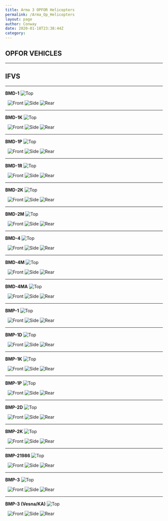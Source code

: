 ```yaml
---
title: Arma 3 OPFOR Helicopters
permalink: /Arma_Op_Helicopters
layout: page
author: Conway
date: 2020-01-18T23:38:44Z
category: 
---
```


## OPFOR VEHICLES

___

## IFVS

___

**BMD-1**
![Top](https://i.imgur.com/sNkgaz6.jpg)

 
![Front](https://i.imgur.com/zD1sz1j.jpg)
![Side](https://i.imgur.com/REEAvic.jpg)
![Rear](https://i.imgur.com/M2BYwAL.jpg)

___

**BMD-1K**
![Top](https://i.imgur.com/ZhPJlYy.jpg)

 
![Front](https://i.imgur.com/kyJhM4x.jpg)
![Side](https://i.imgur.com/KDogx5Q.jpg)
![Rear](https://i.imgur.com/wGQ7Ggd.jpg)

___

**BMD-1P**
![Top](https://i.imgur.com/OKldD2F.jpg)

 
![Front](https://i.imgur.com/aZ8AOzs.jpg)
![Side](https://i.imgur.com/ghFO3Di.jpg)
![Rear](https://i.imgur.com/WvpcFMG.jpg)

___

**BMD-1R**
![Top](https://i.imgur.com/mpQwTFS.jpg)

 
![Front](https://i.imgur.com/OHLSyhi.jpg)
![Side](https://i.imgur.com/K20487p.jpg)
![Rear](https://i.imgur.com/zBsGjrf.jpg)

___

**BMD-2K**
![Top](https://i.imgur.com/fICYF9Q.jpg)

 
![Front](https://i.imgur.com/fNjSeXk.jpg)
![Side](https://i.imgur.com/aX8xEox.jpg)
![Rear](https://i.imgur.com/h8OVPtz.jpg)

___

**BMD-2M**
![Top](https://i.imgur.com/MlAb52F.jpg)

 
![Front](https://i.imgur.com/1yROvX7.jpg)
![Side](https://i.imgur.com/HrzpzNh.jpg)
![Rear](https://i.imgur.com/eevLeJc.jpg)

___

**BMD-4**
![Top](https://i.imgur.com/rhOO6fW.jpg)

 
![Front](https://i.imgur.com/CPPnrs8.jpg)
![Side](https://i.imgur.com/VT6WElU.jpg)
![Rear](https://i.imgur.com/uwTUn53.jpg)

___

**BMD-4M**
![Top](https://i.imgur.com/EOX2vde.jpg)

 
![Front](https://i.imgur.com/VMtquXJ.jpg)
![Side](https://i.imgur.com/vZlHTLQ.jpg)
![Rear](https://i.imgur.com/9CSzIic.jpg)

___

**BMD-4MA**
![Top](https://i.imgur.com/z2ShblO.jpg)

 
![Front](https://i.imgur.com/KiRxKbN.jpg)
![Side](https://i.imgur.com/QiufT7v.jpg)
![Rear](https://i.imgur.com/kzKQDTX.jpg)

___

**BMP-1**
![Top](https://i.imgur.com/2uOyAJN.jpg)

 
![Front](https://i.imgur.com/iYaEwnt.jpg)
![Side](https://i.imgur.com/AOoSDrP.jpg)
![Rear](https://i.imgur.com/kebN1O0.jpg)

___

**BMP-1D**
![Top](https://i.imgur.com/Zy5yRUP.jpg)

 
![Front](https://i.imgur.com/tnthkYb.jpg)
![Side](https://i.imgur.com/BeGBKji.jpg)
![Rear](https://i.imgur.com/JkSEZHj.jpg)

___

**BMP-1K**
![Top](https://i.imgur.com/CYDW4wh.jpg)

 
![Front](https://i.imgur.com/kdqT0uv.jpg)
![Side](https://i.imgur.com/8r5VUAc.jpg)
![Rear](https://i.imgur.com/JkSEZHj.jpg)

___

**BMP-1P**
![Top](https://i.imgur.com/lpqjtHQ.jpg)

 
![Front](https://i.imgur.com/bUi7cH4.jpg)
![Side](https://i.imgur.com/CjPufka.jpg)
![Rear](https://i.imgur.com/nH5dK3V.jpg)

___

**BMP-2D**
![Top](https://i.imgur.com/39FDchG.jpg)

 
![Front](https://i.imgur.com/VVJcZdV.jpg)
![Side](https://i.imgur.com/AhnBRDm.jpg)
![Rear](https://i.imgur.com/p6MBjaU.jpg)

___

**BMP-2K**
![Top](https://i.imgur.com/PdIvmTG.jpg)

 
![Front](https://i.imgur.com/5UICpGm.jpg)
![Side](https://i.imgur.com/kGdrM9w.jpg)
![Rear](https://i.imgur.com/JfRXGN1.jpg)

___

**BMP-21986**
![Top](https://i.imgur.com/sI5H9PX.jpg)

 
![Front](https://i.imgur.com/v2KQuAu.jpg)
![Side](https://i.imgur.com/uJu722e.jpg)
![Rear](https://i.imgur.com/T8mN46N.jpg)

___

**BMP-3**
![Top](https://i.imgur.com/xg8gwRe.jpg)

 
![Front](https://i.imgur.com/66lprTu.jpg)
![Side](https://i.imgur.com/5jmXaYt.jpg)
![Rear](https://i.imgur.com/ZRDFPq3.jpg)

___

**BMP-3 (Vesna/KA)**
![Top](https://i.imgur.com/EdspRHb.jpg)

 
![Front](https://i.imgur.com/YGOks0K.jpg)
![Side](https://i.imgur.com/TMB34oX.jpg)
![Rear](https://i.imgur.com/4JTYXFr.jpg)